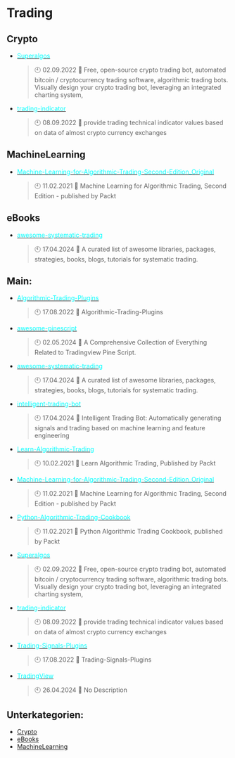 # Trading

## Crypto
- [<span style="color:cyan">Superalgos</span>](https://github.com/Thamielis/Superalgos)
	> :clock10: 02.09.2022
	> :memo: Free, open-source crypto trading bot, automated bitcoin / cryptocurrency trading software, algorithmic trading bots. Visually design your crypto trading bot, leveraging an integrated charting system, 
- [<span style="color:cyan">trading-indicator</span>](https://github.com/Thamielis/trading-indicator)
	> :clock10: 08.09.2022
	> :memo: provide trading technical indicator values based on data of almost crypto currency exchanges
## MachineLearning
- [<span style="color:cyan">Machine-Learning-for-Algorithmic-Trading-Second-Edition_Original</span>](https://github.com/Thamielis/Machine-Learning-for-Algorithmic-Trading-Second-Edition_Original)
	> :clock10: 11.02.2021
	> :memo: Machine Learning for Algorithmic Trading, Second Edition - published by Packt
## eBooks
- [<span style="color:cyan">awesome-systematic-trading</span>](https://github.com/Thamielis/awesome-systematic-trading)
	> :clock10: 17.04.2024
	> :memo: A curated list of awesome libraries, packages, strategies, books, blogs, tutorials for systematic trading.
## Main:
- [<span style="color:cyan">Algorithmic-Trading-Plugins</span>](https://github.com/Thamielis/Algorithmic-Trading-Plugins)
	> :clock10: 17.08.2022
	> :memo: Algorithmic-Trading-Plugins
- [<span style="color:cyan">awesome-pinescript</span>](https://github.com/Thamielis/awesome-pinescript)
	> :clock10: 02.05.2024
	> :memo: A Comprehensive Collection of Everything Related to Tradingview Pine Script. 
- [<span style="color:cyan">awesome-systematic-trading</span>](https://github.com/Thamielis/awesome-systematic-trading)
	> :clock10: 17.04.2024
	> :memo: A curated list of awesome libraries, packages, strategies, books, blogs, tutorials for systematic trading.
- [<span style="color:cyan">intelligent-trading-bot</span>](https://github.com/Thamielis/intelligent-trading-bot)
	> :clock10: 17.04.2024
	> :memo: Intelligent Trading Bot: Automatically generating signals and trading based on machine learning and feature engineering
- [<span style="color:cyan">Learn-Algorithmic-Trading</span>](https://github.com/Thamielis/Learn-Algorithmic-Trading)
	> :clock10: 10.02.2021
	> :memo: Learn Algorithmic Trading, Published by Packt
- [<span style="color:cyan">Machine-Learning-for-Algorithmic-Trading-Second-Edition_Original</span>](https://github.com/Thamielis/Machine-Learning-for-Algorithmic-Trading-Second-Edition_Original)
	> :clock10: 11.02.2021
	> :memo: Machine Learning for Algorithmic Trading, Second Edition - published by Packt
- [<span style="color:cyan">Python-Algorithmic-Trading-Cookbook</span>](https://github.com/Thamielis/Python-Algorithmic-Trading-Cookbook)
	> :clock10: 11.02.2021
	> :memo: Python Algorithmic Trading Cookbook, published by Packt
- [<span style="color:cyan">Superalgos</span>](https://github.com/Thamielis/Superalgos)
	> :clock10: 02.09.2022
	> :memo: Free, open-source crypto trading bot, automated bitcoin / cryptocurrency trading software, algorithmic trading bots. Visually design your crypto trading bot, leveraging an integrated charting system, 
- [<span style="color:cyan">trading-indicator</span>](https://github.com/Thamielis/trading-indicator)
	> :clock10: 08.09.2022
	> :memo: provide trading technical indicator values based on data of almost crypto currency exchanges
- [<span style="color:cyan">Trading-Signals-Plugins</span>](https://github.com/Thamielis/Trading-Signals-Plugins)
	> :clock10: 17.08.2022
	> :memo: Trading-Signals-Plugins
- [<span style="color:cyan">TradingView</span>](https://github.com/Thamielis/TradingView)
	> :clock10: 26.04.2024
	> :memo: No Description

## Unterkategorien:
- [Crypto](Crypto.md)
- [eBooks](eBooks.md)
- [MachineLearning](MachineLearning.md)

